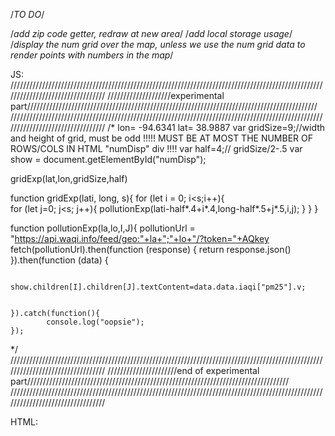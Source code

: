 /*TO DO*/

/*add zip code getter, redraw at new area*/
/*add local storage usage*/
/*display the num grid over the map, unless we use the num grid data to render points with numbers in the map*/


JS:
/////////////////////////////////////////////////////////////////////////////////////////////////////////////////////////////////
////////////////////experimental part////////////////////////////////////////////////////////////////////////////////////////////
/////////////////////////////////////////////////////////////////////////////////////////////////////////////////////////////////
/*
lon= -94.6341
lat= 38.9887
var gridSize=9;//width and height of grid, must be odd !!!!! MUST BE AT MOST THE NUMBER OF ROWS/COLS IN HTML "numDisp" div !!!!
var half=4;// gridSize/2-.5
var show = document.getElementById("numDisp");

gridExp(lat,lon,gridSize,half)

function gridExp(lati, long, s){
    for (let i = 0; i<s;i++){    
        for (let j=0; j<s; j++){
        pollutionExp(lati-half*.4+i*.4,long-half*.5+j*.5,i,j);
        }
    }
}

function pollutionExp(la,lo,I,J){
    pollutionUrl = "https://api.waqi.info/feed/geo:"+la+";"+lo+"/?token="+AQkey
    fetch(pollutionUrl).then(function (response) {
            return response.json()
    }).then(function (data) {     
            
            show.children[I].children[J].textContent=data.data.iaqi["pm25"].v;
            
            
    }).catch(function(){
            console.log("oopsie");
    });
*/
/////////////////////////////////////////////////////////////////////////////////////////////////////////////////////////////////
//////////////////////end of experimental part///////////////////////////////////////////////////////////////////////////////////  
/////////////////////////////////////////////////////////////////////////////////////////////////////////////////////////////////



HTML:
<!--experimental part///////////////////////////////

        <div id ="numDisp">
            <div class="line">
                <p></p><p></p><p></p><p></p><p></p><p></p><p></p><p></p><p></p>
            </div>
            <div class="line">
                <p></p><p></p><p></p><p></p><p></p><p></p><p></p><p></p><p></p>
            </div>
            <div class="line">
                <p></p><p></p><p></p><p></p><p></p><p></p><p></p><p></p><p></p>
            </div>
            <div class="line">
                <p></p><p></p><p></p><p></p><p></p><p></p><p></p><p></p><p></p>
            </div>
            <div class="line">
                <p></p><p></p><p></p><p></p><p></p><p></p><p></p><p></p><p></p>
            </div>
            <div class="line">
                <p></p><p></p><p></p><p></p><p></p><p></p><p></p><p></p><p></p>
            </div>
            <div class="line">
                <p></p><p></p><p></p><p></p><p></p><p></p><p></p><p></p><p></p>
            </div>
            <div class="line">
                <p></p><p></p><p></p><p></p><p></p><p></p><p></p><p></p><p></p>
            </div>
            <div class="line">
                <p></p><p></p><p></p><p></p><p></p><p></p><p></p><p></p><p></p>
            </div>
            
        </div>

        ////////////////////////////end experimental part-->